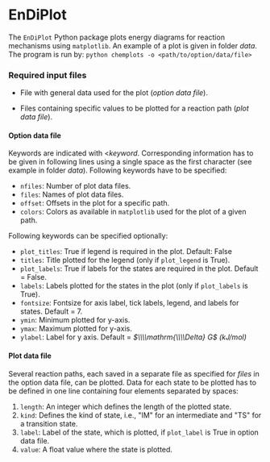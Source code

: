 
# EnDiPlot

The `EnDiPlot` Python package plots energy diagrams for reaction mechanisms using `matplotlib`.
An example of a plot is given in folder *data*. 
The program is run by: `python chemplots -o <path/to/option/data/file>`


### Required input files

- File with general data used for the plot (*option data file*).

- Files containing specific values to be plotted for a reaction path (*plot data file*).
 
#### Option data file

Keywords are indicated with <*keyword*. 
Corresponding information has to be given in following lines using a single space as the first character (see example in folder *data*).
Following keywords have to be specified:

- `nfiles`: Number of plot data files.
- `files`: Names of plot data files.
- `offset`: Offsets in the plot for a specific path.
- `colors`: Colors as available in `matplotlib` used for the plot of a given path.

Following keywords can be specified optionally:

- `plot_titles`: True if legend is required in the plot. Default: False
- `titles`: Title plotted for the legend (only if `plot_legend` is True).
- `plot_labels`: True if labels for the states are required in the plot. Default = False.
- `labels`: Labels plotted for the states in the plot (only if `plot_labels` is True).
- `fontsize`: Fontsize for axis label, tick labels, legend, and labels for states. Default = 7.
- `ymin`: Minimum plotted for y-axis.
- `ymax`: Maximum plotted for y-axis.
- `ylabel`: Label for y axis. Default = *$\\\\mathrm{\\\\Delta} G$ (kJ/mol)*

#### Plot data file

Several reaction paths, each saved in a separate file as specified for *files* in the option data file, can be plotted.
Data for each state to be plotted has to be defined in one line containing four elements separated by spaces:

1. `length`: An integer which defines the length of the plotted state.
2. `kind`: Defines the kind of state, i.e., "IM" for an intermediate and "TS" for a transition state.
3. `label`: Label of the state, which is plotted, if `plot_label` is True in option data file.
4. `value`: A float value where the state is plotted.